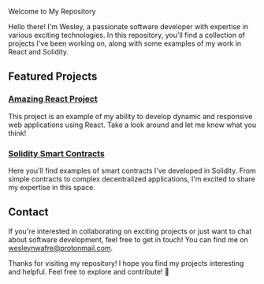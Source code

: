 Welcome to My Repository

Hello there! I'm Wesley, a passionate software developer with expertise in various exciting technologies. In this repository, you'll find a collection of projects I've been working on, along with some examples of my work in React and Solidity.

## Featured Projects

### [Amazing React Project](link_to_react_project)
This project is an example of my ability to develop dynamic and responsive web applications using React. Take a look around and let me know what you think!

### [Solidity Smart Contracts](link_to_solidity_project)
Here you'll find examples of smart contracts I've developed in Solidity. From simple contracts to complex decentralized applications, I'm excited to share my expertise in this space.

## Contact
If you're interested in collaborating on exciting projects or just want to chat about software development, feel free to get in touch! You can find me on wesleynwafre@protonmail.com.

Thanks for visiting my repository! I hope you find my projects interesting and helpful. Feel free to explore and contribute! 🚀

